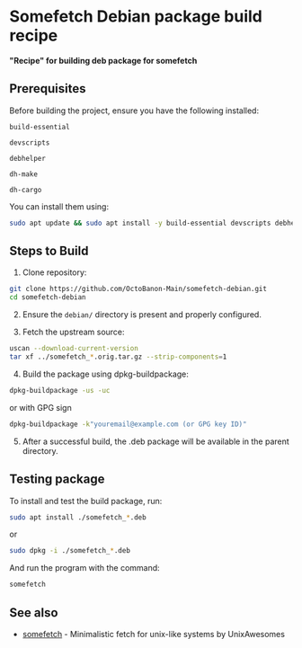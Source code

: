 # Somefetch Debian package build recipe

**"Recipe" for building deb package for somefetch**

## Prerequisites

Before building the project, ensure you have the following installed:

`build-essential`

`devscripts`

`debhelper`

`dh-make`

`dh-cargo`

You can install them using:

```bash
sudo apt update && sudo apt install -y build-essential devscripts debhelper dh-make dh-cargo
```

## Steps to Build

1. Clone repository:
```bash
git clone https://github.com/OctoBanon-Main/somefetch-debian.git
cd somefetch-debian
```

2. Ensure the `debian/` directory is present and properly configured.

3. Fetch the upstream source:
```bash
uscan --download-current-version
tar xf ../somefetch_*.orig.tar.gz --strip-components=1
````

4. Build the package using dpkg-buildpackage:
```bash
dpkg-buildpackage -us -uc
```
or with GPG sign
```bash
dpkg-buildpackage -k"youremail@example.com (or GPG key ID)"
```

5. After a successful build, the .deb package will be available in the parent directory.

## Testing package
To install and test the build package, run:
```bash
sudo apt install ./somefetch_*.deb
```
or
```bash
sudo dpkg -i ./somefetch_*.deb
```
And run the program with the command:
```bash
somefetch
```

## See also

- [somefetch](https://github.com/UnixAwesomes/somefetch) - Minimalistic fetch for unix-like systems by UnixAwesomes
